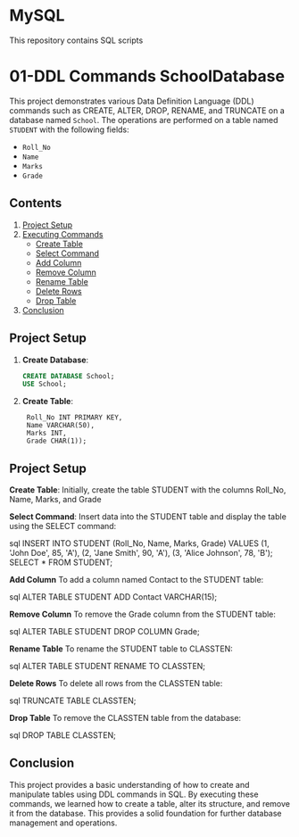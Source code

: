 # MySQL
This repository contains SQL scripts

# 01-DDL Commands SchoolDatabase

This project demonstrates various Data Definition Language (DDL) commands such as CREATE, ALTER, DROP, RENAME, and TRUNCATE on a database named `School`. The operations are performed on a table named `STUDENT` with the following fields:
- `Roll_No`
- `Name`
- `Marks`
- `Grade`

## Contents
1. [Project Setup](#project-setup)
2. [Executing Commands](#executing-commands)
    - [Create Table](#create-table)
    - [Select Command](#select-command)
    - [Add Column](#add-column)
    - [Remove Column](#remove-column)
    - [Rename Table](#rename-table)
    - [Delete Rows](#delete-rows)
    - [Drop Table](#drop-table)
3. [Conclusion](#conclusion)

## Project Setup

1. **Create Database**: 
   ```sql
   CREATE DATABASE School;
   USE School;

2. **Create Table**:
   ```CREATE TABLE STUDENT (
    Roll_No INT PRIMARY KEY,
    Name VARCHAR(50),
    Marks INT,
    Grade CHAR(1));
   
## Project Setup
**Create Table**: 
Initially, create the table STUDENT with the columns Roll_No, Name, Marks, and Grade

**Select Command**:
Insert data into the STUDENT table and display the table using the SELECT command:

  sql
  INSERT INTO STUDENT (Roll_No, Name, Marks, Grade) VALUES (1, 'John Doe', 85, 'A'), (2, 'Jane Smith', 90, 'A'), (3, 'Alice Johnson', 78, 'B');
  SELECT * FROM STUDENT;

**Add Column**
To add a column named Contact to the STUDENT table:

sql
ALTER TABLE STUDENT ADD Contact VARCHAR(15);

**Remove Column**
To remove the Grade column from the STUDENT table:

sql
ALTER TABLE STUDENT DROP COLUMN Grade;

**Rename Table**
To rename the STUDENT table to CLASSTEN:

sql
ALTER TABLE STUDENT RENAME TO CLASSTEN;

**Delete Rows**
To delete all rows from the CLASSTEN table:

sql
TRUNCATE TABLE CLASSTEN;

**Drop Table**
To remove the CLASSTEN table from the database:

sql
DROP TABLE CLASSTEN;

## Conclusion
This project provides a basic understanding of how to create and manipulate tables using DDL commands in SQL. By executing these commands, we learned how to create a table, alter its structure, and remove it from the database. This provides a solid foundation for further database management and operations.

